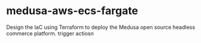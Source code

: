 # medusa-aws-ecs-fargate
Design the IaC using Terraform  to deploy the  Medusa open source headless commerce platform. trigger actiosn 
